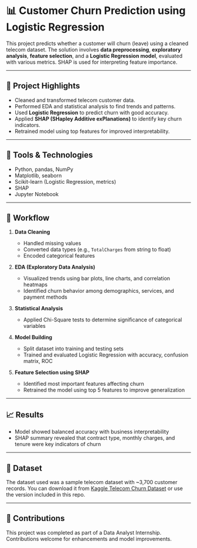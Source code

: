 
# 📊 Customer Churn Prediction using Logistic Regression

This project predicts whether a customer will churn (leave) using a cleaned telecom dataset. The solution involves **data preprocessing**, **exploratory analysis**, **feature selection**, and a **Logistic Regression model**, evaluated with various metrics. SHAP is used for interpreting feature importance.

---

## 🚀 Project Highlights

* Cleaned and transformed telecom customer data.
* Performed EDA and statistical analysis to find trends and patterns.
* Used **Logistic Regression** to predict churn with good accuracy.
* Applied **SHAP (SHapley Additive exPlanations)** to identify key churn indicators.
* Retrained model using top features for improved interpretability.

---

## 🧰 Tools & Technologies

* Python, pandas, NumPy
* Matplotlib, seaborn
* Scikit-learn (Logistic Regression, metrics)
* SHAP
* Jupyter Notebook

---

## 🔎 Workflow

1. **Data Cleaning**

   * Handled missing values
   * Converted data types (e.g., `TotalCharges` from string to float)
   * Encoded categorical features

2. **EDA (Exploratory Data Analysis)**

   * Visualized trends using bar plots, line charts, and correlation heatmaps
   * Identified churn behavior among demographics, services, and payment methods

3. **Statistical Analysis**

   * Applied Chi-Square tests to determine significance of categorical variables

4. **Model Building**

   * Split dataset into training and testing sets
   * Trained and evaluated Logistic Regression with accuracy, confusion matrix, ROC

5. **Feature Selection using SHAP**

   * Identified most important features affecting churn
   * Retrained the model using top 5 features to improve generalization

---

## 📈 Results

* Model showed balanced accuracy with business interpretability
* SHAP summary revealed that contract type, monthly charges, and tenure were key indicators of churn

---

## 📁 Dataset

The dataset used was a sample telecom dataset with \~3,700 customer records. You can download it from [Kaggle Telecom Churn Dataset](https://www.kaggle.com/datasets/blastchar/telco-customer-churn) or use the version included in this repo.

---

## 🤝 Contributions

This project was completed as part of a Data Analyst Internship. Contributions welcome for enhancements and model improvements.


